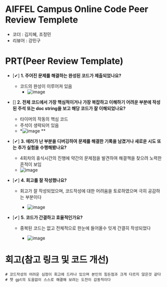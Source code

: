 # AIFFEL Campus Online Code Peer Review Templete
- 코더 : 김지혜, 조정민
- 리뷰어 : 강민구


# PRT(Peer Review Template)
- [✔]  **1. 주어진 문제를 해결하는 완성된 코드가 제출되었나요?**
    - 코드의 완성이 이루어져 있음
        - ![image](https://github.com/user-attachments/assets/03a459e3-46c0-492a-9af3-fa7ef9f66c59)

    
- []  **2. 전체 코드에서 가장 핵심적이거나 가장 복잡하고 이해하기 어려운 부분에 작성된 
주석 또는 doc string을 보고 해당 코드가 잘 이해되었나요?**
    - 타이머의 작동의 핵심 코드 
    - 주석이 생략되어 있음
    - *![image](https://github.com/user-attachments/assets/13cf25d1-b423-4791-82e5-7859df994e8a)
**

        
- [✔]  **3. 에러가 난 부분을 디버깅하여 문제를 해결한 기록을 남겼거나
새로운 시도 또는 추가 실험을 수행해봤나요?**
    - 4회차의 휴식시간의 진행에 약간의 문제점을 발견하여 해결책을 찾으려 노력한 흔적이 보임
    - ![image](https://github.com/user-attachments/assets/7e0550f7-cf09-4dfb-b551-4c9195d91251)


        
- [✔]  **4. 회고를 잘 작성했나요?**
    - 회고가 잘 작성되었으며, 코드작성에 대한 어려움을 토로하였으며 극히 공감하는 부분이다

      - ![image](https://github.com/user-attachments/assets/26387754-aead-462f-b5e5-5d9025714bcc)

        
- [✔]  **5. 코드가 간결하고 효율적인가요?**
    - 중복된 코드는 없고 전체적으로 한눈에 들어올수 잇게 간결히 작성되었다

        - ![image](https://github.com/user-attachments/assets/789ec3c4-bf87-4bb4-b9b4-b4dfa45f303f)



# 회고(참고 링크 및 코드 개선)
```
# 코드작성의 어려운 심정이 회고에 드러나 있으며 본인의 힘든점과 크게 다르지 않은것 같다
# 챗 gpt의 도움없이 스스로 해결해 보려는 도전이 감동적이다
```
